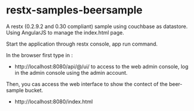 restx-samples-beersample
========================

A restx (0.2.9.2 and 0.30 compliant) sample using couchbase as datastore.
Using AngularJS to manage the index.html page.

Start the application through restx console, app run command.

In the browser first type in :
  - http://localhost:8080/api/@/ui/ to access to the web admin console, log in the admin console using the admin account.

Then, you cas access the web interface to show the contect of the beer-sample bucket.
  - http://localhost:8080/index.html